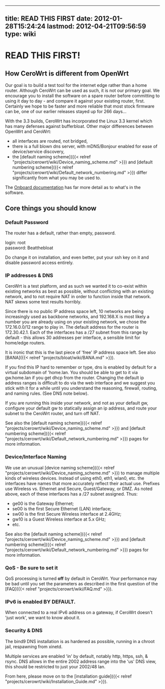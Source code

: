 
---
title: READ THIS FIRST
date: 2012-01-28T15:24:24
lastmod: 2012-04-21T09:56:59
type: wiki
---
READ THIS FIRST!
================

How CeroWrt is different from OpenWrt
-------------------------------------

Our goal is to build a test tool for the internet edge rather than a
home router. Although CeroWrt can be used as such, it is not our primary
goal. We encourage you to install the software on a spare router before
committing to using it day to day - and compare it against your existing
router, first. Certainly we hope to be faster and more reliable that
most stock firmware can be, one of our earlier releases stayed up for
266 days...

With the 3.3 builds, CeroWrt has incorporated the Linux 3.3 kernel which
has many defenses against bufferbloat. Other major differences between
OpenWrt and CeroWrt:

-   all interfaces are routed, not bridged,
-   there is a full blown dns server, with mDNS/Bonjour enabled for ease
    of device/service discovery,
-   the [default naming scheme]({{< relref "projects/cerowrt/wiki/Device_naming_scheme.md" >}}) and
    [default numbering scheme]({{< relref "projects/cerowrt/wiki/Default_network_numbering.md" >}})
    differ significantly from what you may be used to.

The [Onboard
documentation](http://jupiter.lab.bufferbloat.net/cerowrt/about.html)
has far more detail as to what's in the software.

Core things you should know
---------------------------

### Default Password

The router has a default, rather than empty, password.

login: root\
password: Beatthebloat

Do change it on installation, and even better, put your ssh key on it
and disable password access entirely.

### IP addresses & DNS

CeroWrt is a test platform, and as such we wanted it to co-exist within
existing networks as best as possible, without conflicting with an
existing network, and to not require NAT in order to function inside
that network. NAT skews some test results horribly.

Since there is no public IP address space left, 10 networks are being
increasingly used as backbone networks, and 192.168.X is most likely a
number you are already using on your existing network, we chose the
172.16.0.0/12 range to play in. The default address for the router is
172.30.42.1. Each of the interfaces has a /27 subnet from this range by
default - this allows 30 addresses per interface, a sensible limit for
home/edge routers.

It is ironic that this is the last piece of 'free' IP address space
left. See also [BANA]({{< relref "projects/bloat/wiki/BANA.md" >}}).

If you find this IP hard to remember or type, dns is enabled by default
for a virtual subdomain of 'home.lan. You should be able to get to it
via gw.home.lan if you get dhcp from the router. Changing the default ip
address ranges is difficult to do via the web interface and we suggest
you stick with it for a while until you understand the reasoning,
firewall, routing, and naming rules. (See DNS note below).

If you are running this inside your network, and not as your default gw,
configure your default gw to statically assign an ip address, and route
your subnet to the CeroWrt router, and turn off NAT.

See also the [default naming scheme]({{< relref "projects/cerowrt/wiki/Device_naming_scheme.md" >}})
and [default numbering scheme]({{< relref "projects/cerowrt/wiki/Default_network_numbering.md" >}})
pages for more information.

### Device/Interface Naming

We use an unusual [device naming scheme]({{< relref "projects/cerowrt/wiki/Device_naming_scheme.md" >}}) to manage multiple
kinds of wireless devices. Instead of using eth0, eth1, wlan0, etc. the
interfaces have names that more accurately reflect their actual use.
Prefixes use Wireless vs. Ethernet and Secure, Guest/Gateway, or DMZ. As
noted above, each of these interfaces has a /27 subnet assigned. Thus:

-   ge00 is the Gateway Ethernet;
-   se00 is the first Secure Ethernet (LAN) interface;
-   sw00 is the first Secure Wireless interface at 2.4GHz;
-   gw10 is a Guest Wireless interface at 5.x GHz;
-   etc.

See also the [default naming scheme]({{< relref "projects/cerowrt/wiki/Device_naming_scheme.md" >}})
and [default numbering scheme]({{< relref "projects/cerowrt/wiki/Default_network_numbering.md" >}})
pages for more information.

### QoS - Be sure to set it

QoS processing is turned **off** by default in CeroWrt. Your performance
may be bad until you set the parameters as described in the first
question of the [FAQ]({{< relref "projects/cerowrt/wiki/FAQ.md" >}}).

### IPv6 is enabled **BY DEFAULT**.

When connected to a real IPv6 address on a gateway, if CeroWrt doesn't
'just work', we want to know about it.

### Security & DNS

The bind9 DNS installation is as hardened as possible, running in a
chroot jail, respawning from xinetd.

Multiple services are enabled 'in' by default, notably http, https, ssh,
& rsync. DNS allows in the entire 2002 address range into the 'us' DNS
view, this should be restricted to just your 2002/48 lan.

From here, please move on to the [installation guide]({{< relref "projects/cerowrt/wiki/Installation_Guide.md" >}}).
